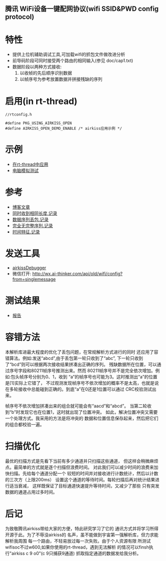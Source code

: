 ## 腾讯 WiFi设备一键配网协议(wifi SSID&PWD config protocol)

# 特性
- 提供上位机辅助调试工具,可加载wifi的抓包文件做改进分析
- 前导码阶段可同时接受两个路由的相同输入(参见 doc/cap1.txt)
- 数据阶段以两种方式接收:
  1. 以收帧的先后顺序识别数据
  2. 以帧序号为参考放置数据并拼接残缺的序列

# 启用(in rt-thread)
```
//rtconfig.h

#define PKG_USING_AIRKISS_OPEN
#define AIRKISS_OPEN_DEMO_ENABLE /* airkiss应用示例 */
```

# 示例
- [在rt-thread中应用](osdep/rtthread/airkiss_demo.c)
- [电脑模拟测试](osdep/qt/akWorker.cpp)

# 参考
- [博客文章](https://blog.csdn.net/lb5761311/article/details/77945848)
- [同时收到相同长度.记录](doc/cap1.txt)
- [数据序列丢包.记录](doc/cap2.txt)
- [完全无完整序列.记录](doc/cap3.txt)
- [时间特征.记录](doc/时间特征.txt)

# 发送工具
- [airkissDebugger](https://iot.weixin.qq.com/wiki/document-0_6.html)
- 微信打开: http://wx.ai-thinker.com/api/old/wifi/config?from=singlemessage

# 测试结果
- [报告](doc/test-report.md)


# 容错方法
本解析库进最大程度的优化了丢包问题，在常规解析方式进行的同时
还应用了容错算法。例如:发送“abcd”,由于丢包第一轮只收到了“abc”,
下一轮只收到了“bcd”则可以根据两次接收结果拼凑出正确的序列。
残缺数据所在位置，可以通过序号字段和80211帧序号推测出来。然而
80211帧序号并不是完全依次增加。例如:包头帧序号分别为0、1，收到
“a”的帧序号也可能为3。这时推测出“a”的位置是[1]实际上它错了，
不过观测发现帧序号不依次增加的概率不是太高，也就是说
在多轮接收中总能碰到正确的。到底“a”在0还是1位置可以通过
CRC校验测试出来。

帧序号不依次增加拼凑出来的组合就可能会有“aacd”和“abcd”。
当第二轮收到“b”时发现它也在位置1，这时就出现了位置冲突。
如此，解决位置冲突又需要一个处理方式。我采用的方法是将冲突的
数据和位置信息保存起来，然后把它们的组合都校验一遍。

# 扫描优化
最优的扫描方式是先看下当前有多少通道并只扫描这些通道，
但这样会稍微麻烦点。最简单的方式就是逐个扫描但浪费时间。
对此我们可以减少时间的浪费来加快扫描。先给每个通道分配一个
较短的时间并对接收进行计数统计，然后以计数的三次方（上限200ms）
设置这个通道的等待时间。每轮扫描后再对统计结果进行适当衰减，
这样既保证了目标通道快速提升等待时间，又减少了那些
只有突发数据的通道占用过多时间。

# 后记
为致敬腾讯airkiss带给大家的方便，特此研究学习了它的
通讯方式并将学习所得开源于此。为了不辱没airkiss的
名声，虽不能做到宇宙第一强解析库，但力求能解析我周围
每一个路由，不轻易放过每一次失败。由于个人资源有限
所测试wifisoc不过w600,如果你使用的rt-thread，遇到无法解析
的情况可以finsh执行"airkiss c 9 o0"(c 9只捕获9通道)
抓取指定通道的数据发给我分析。
